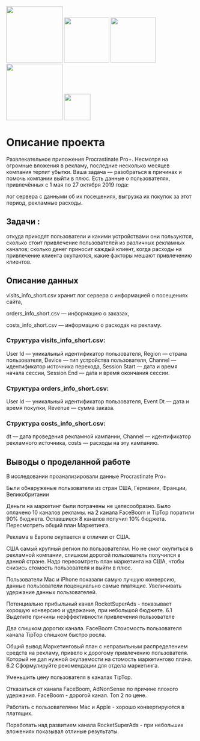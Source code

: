 <div align="Left">
  <img src="https://encrypted-tbn0.gstatic.com/images?q=tbn:ANd9GcTWz36-h1Wbdor8yz_6grnrd6AMDLCnaQgKw3seGC2bNg&s" width="150" />
  <img src="https://upload.wikimedia.org/wikipedia/commons/thumb/e/ed/Pandas_logo.svg/768px-Pandas_logo.svg.png" width="120" />
  <img src="https://upload.wikimedia.org/wikipedia/commons/thumb/3/31/NumPy_logo_2020.svg/179px-NumPy_logo_2020.svg.png" width="120" />
  <img src="https://matplotlib.org/3.1.1/_static/logo2_compressed.svg" width="150" />
  <img src="https://res.cloudinary.com/practicaldev/image/fetch/s--Y4OT-DoX--/c_imagga_scale,f_auto,fl_progressive,h_900,q_auto,w_1600/https://dev-to-uploads.s3.amazonaws.com/uploads/articles/xm36iqima49zxbqsr8ma.jpg" width="70" />
</div>

# Описание проекта

Развлекательное приложения Procrastinate Pro+. Несмотря на огромные вложения в рекламу, последние несколько месяцев компания терпит убытки. Ваша задача — разобраться в причинах и помочь компании выйти в плюс. Есть данные о пользователях, привлечённых с 1 мая по 27 октября 2019 года:

лог сервера с данными об их посещениях,
выгрузка их покупок за этот период,
рекламные расходы.

## Задачи :

откуда приходят пользователи и какими устройствами они пользуются,
сколько стоит привлечение пользователей из различных рекламных каналов;
сколько денег приносит каждый клиент,
когда расходы на привлечение клиента окупаются,
какие факторы мешают привлечению клиентов.

## Описание данных

visits_info_short.csv хранит лог сервера с информацией о посещениях сайта,

orders_info_short.csv — информацию о заказах,

costs_info_short.csv — информацию о расходах на рекламу.

### Структура visits_info_short.csv:

User Id — уникальный идентификатор пользователя,
Region — страна пользователя,
Device — тип устройства пользователя,
Channel — идентификатор источника перехода,
Session Start — дата и время начала сессии,
Session End — дата и время окончания сессии.

### Структура orders_info_short.csv:

User Id — уникальный идентификатор пользователя,
Event Dt — дата и время покупки,
Revenue — сумма заказа.

### Структура costs_info_short.csv:

dt — дата проведения рекламной кампании,
Channel — идентификатор рекламного источника,
costs — расходы на эту кампанию.



## Выводы о проделанной работе 
В исследовании проанализировали данные Procrastinate Pro+

Были обнаруженые пользователи из стран США, Германии, Франции, Великобритании

Деньги на маркетинг были потрачены не целесообразно. Было оплачено 10 каналов рекламы. на 2 канала FaceBoom и TipTop поратили 90% бюджета. 
Оставшиеся 8 каналов получил 10% бюджета. Пересмотреть общий план Маркетинга.

Реклама в Европе окупается в отличии от США.

США самый крупный регион по пользователям. Но не смог окупиться в рекламной компании, слишком дорогой пользователь получился в данной стране. 
Надо пересомтреть план маркетинга на США, чтобы снизись стомость пользователя и выйти в плюс.

Пользователи Mac и iPhone показали самую лучшую конверсию, данные пользователи поценциально самые платящие.
Увеличивать удержание данных пользователей.

Потенциально прибыльный канал RocketSuperAds - показывает хорошую конверсию и удержание, при небольшой бюджете.
6.1  Выделите причины неэффективности привлечения пользователе

Два слишком дорогих канала. FaceBoom Стоисмость пользователя канала TipTop слишком быстро росла.

Общий вывод Маркетинговый план с неправильным распределением средств на рекламу, привело к дорогому привлечению пользователя. 
Который не дал нужной окупаемости на стомость маркетингово плана.
6.2  Сформулируйте рекомендации для отдела маркетинга.

Уменьшить цену пользователя в каналах TipTop.

Отказаться от канала FaceBoom, AdNonSense по причине плохого удержания. FaceBoom - дорогой канал. Топ 2 по цене.

Работать с пользователями Mac и Apple - хорошо конвертируются в платящих.

Поработать над развитием канала RocketSuperAds - при небольших вложениях показывал отлиные результаты.
